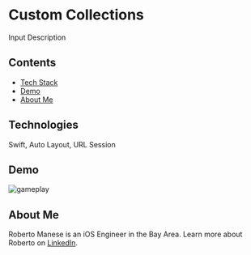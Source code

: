 # Custom Collections

Input Description

## Contents
* [Tech Stack](#technologies)
* [Demo](#demo)
* [About Me](#aboutme)

## <a name="technologies"></a>Technologies
Swift, Auto Layout, URL Session

## <a name="demo"></a>Demo
![gameplay](images/CustomCollection.gif)</br>

## <a name="aboutme"></a>About Me
Roberto Manese is an iOS Engineer in the Bay Area.
Learn more about Roberto on [LinkedIn](https://www.linkedin.com/in/rmanese/).
